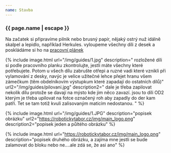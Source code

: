 ```yaml
---
name: Stavba
---
```

### {{ page.name | escape }}

Na začatek si připravíme pilnik nebo brusný papír, nějaký ostrý nuž idálně skalpel a lepidlo, například Herkules. vyloupeme všechny díli z desek a poskládáme si ho na 
[pracovní plánek](https://github.com/RoboticsBrno/pracovni_planek/tree/a10813ee59aff0e1a680b373e9a2622ac3895de0)

{% include image.html 
url="/img/guides/1.jpg" description="
rozložené díli si podle pracovního planku zkontrolujte, jestli máte všechny které potřebujete. Potom u všech dílu zabrušte otřepi a ruzné vadi které vznikli při vylamování z desky, navýc je velice užitečné lehce přejet hranu všem zámečkum (těm obdelníkovím výstupkum které zapadají do ostatních dílů)" 
url2="/img/guides/pilovani.jpg" description2="
dale je třeba zapilovat nekolik dílu protože se davají na mýsto kde jim něco zavazí.
jsou to díli OD2 kterým je třeba upilovat na fotce označený roh aby zapadly do der kam patří. Tet se tam totiž kvuli zalisovaným maticím nedostanou.
" %} 

{% include image.html url="/img/guides/1.JPG" description="popisek obrázku" url2="https://robotickytabor.cz/img/main_logo.png" description2="popisek jeden a půltého obrázku" %} 

{% include image.html url="https://robotickytabor.cz/img/main_logo.png" description="popisek druhého obrázku, a zajíma mne jestli se bude zalamovat do bloku nebo ne....ale zdá se, že asi ano" %}